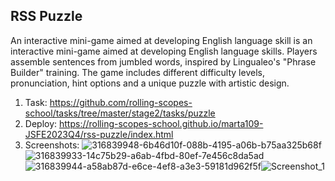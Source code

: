 ## RSS Puzzle

An interactive mini-game aimed at developing English language skill is an interactive mini-game aimed at developing English language skills. Players assemble sentences from jumbled words, inspired by Lingualeo's "Phrase Builder" training. The game includes different difficulty levels, pronunciation, hint options and a unique puzzle with artistic design. 

1. Task: https://github.com/rolling-scopes-school/tasks/tree/master/stage2/tasks/puzzle
2. Deploy: https://rolling-scopes-school.github.io/marta109-JSFE2023Q4/rss-puzzle/index.html
3. Screenshots: ![316839948-6b46d10f-088b-4195-a06b-b75aa325b68f](https://github.com/user-attachments/assets/6d72c428-bbaf-4395-a0d5-fb7676b12963)
![316839933-14c75b29-a6ab-4fbd-80ef-7e456c8da5ad](https://github.com/user-attachments/assets/406ee600-d33b-4b62-b6f3-23c6bfa15e4d)
![316839944-a58ab87d-e6ce-4ef8-a3e3-59181d962f5f](https://github.com/user-attachments/assets/dddf0a11-6769-4a35-a198-b38b4b72fcd7)![Screenshot_1](https://github.com/user-attachments/assets/bdf39730-4509-4fa7-ae65-ccf800b7f800)




